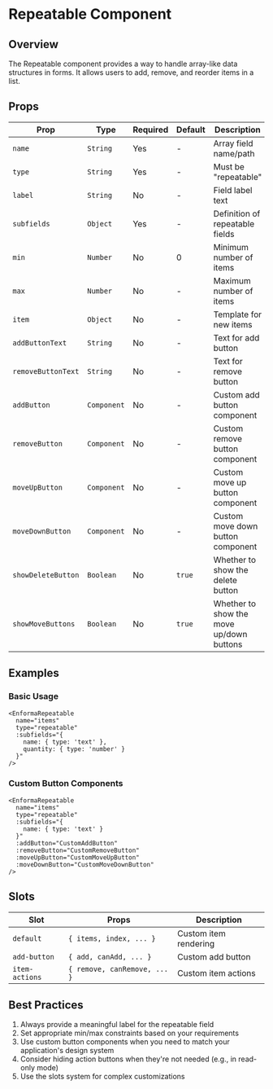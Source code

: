 # Repeatable Component

<!-- 
This page should provide:
1. Overview of Repeatable component purpose and functionality
2. Props, events, and slots reference
3. Basic usage examples for array handling
4. Array operations (add, remove, move)
5. Validation within repeatable fields
6. Custom item rendering
7. Common patterns and best practices
8. Advanced usage examples
-->

## Overview

The Repeatable component provides a way to handle array-like data structures in forms. It allows users to add, remove, and reorder items in a list.

## Props

| Prop | Type | Required | Default | Description |
|------|------|----------|---------|-------------|
| `name` | `String` | Yes | - | Array field name/path |
| `type` | `String` | Yes | - | Must be "repeatable" |
| `label` | `String` | No | - | Field label text |
| `subfields` | `Object` | Yes | - | Definition of repeatable fields |
| `min` | `Number` | No | 0 | Minimum number of items |
| `max` | `Number` | No | - | Maximum number of items |
| `item` | `Object` | No | - | Template for new items |
| `addButtonText` | `String` | No | - | Text for add button |
| `removeButtonText` | `String` | No | - | Text for remove button |
| `addButton` | `Component` | No | - | Custom add button component |
| `removeButton` | `Component` | No | - | Custom remove button component |
| `moveUpButton` | `Component` | No | - | Custom move up button component |
| `moveDownButton` | `Component` | No | - | Custom move down button component |
| `showDeleteButton` | `Boolean` | No | `true` | Whether to show the delete button |
| `showMoveButtons` | `Boolean` | No | `true` | Whether to show the move up/down buttons |

## Examples

### Basic Usage

```vue
<EnformaRepeatable
  name="items"
  type="repeatable"
  :subfields="{
    name: { type: 'text' },
    quantity: { type: 'number' }
  }"
/>
```

### Custom Button Components

```vue
<EnformaRepeatable
  name="items"
  type="repeatable"
  :subfields="{
    name: { type: 'text' }
  }"
  :addButton="CustomAddButton"
  :removeButton="CustomRemoveButton"
  :moveUpButton="CustomMoveUpButton"
  :moveDownButton="CustomMoveDownButton"
/>
```

## Slots

| Slot | Props | Description |
|------|-------|-------------|
| `default` | `{ items, index, ... }` | Custom item rendering |
| `add-button` | `{ add, canAdd, ... }` | Custom add button |
| `item-actions` | `{ remove, canRemove, ... }` | Custom item actions |

## Best Practices

1. Always provide a meaningful label for the repeatable field
2. Set appropriate min/max constraints based on your requirements
3. Use custom button components when you need to match your application's design system
4. Consider hiding action buttons when they're not needed (e.g., in read-only mode)
5. Use the slots system for complex customizations